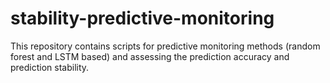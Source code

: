 # stability-predictive-monitoring
This repository contains scripts for predictive monitoring methods (random forest and LSTM based) and assessing the prediction accuracy and prediction stability.
